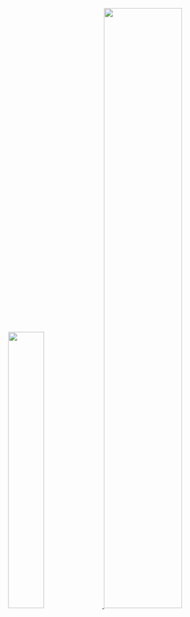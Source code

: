 
<a href="https://github.com/ggeunn/github-readme-stats">
    <img src="https://github-readme-stats.vercel.app/api/top-langs/?username=ggeunn&layout=donut&show_icons=true&theme=material-palenight&hide_border=true&bg_color=20232a&icon_color=58A6FF&text_color=fff&title_color=58A6FF&count_private=true&exclude_repo=Face-Transfer-Application" width=38% />
</a>    
<a href="https://github.com/ggeunn/github-readme-stats">
  <img src="https://github-readme-stats.vercel.app/api?username=ggeunn&show_icons=true&theme=material-palenight&hide_border=true&bg_color=20232a&icon_color=58A6FF&text_color=fff&title_color=58A6FF&count_private=true" width=56% />
</a>



